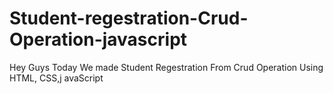 # Student-regestration-Crud-Operation-javascript
Hey Guys Today We made Student Regestration From Crud Operation Using HTML, CSS,j avaScript
